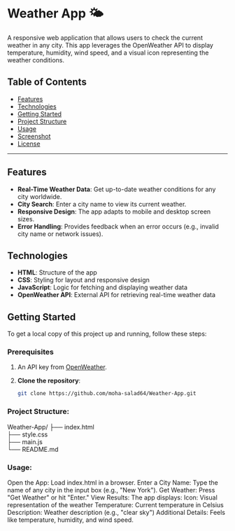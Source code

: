 # Weather App 🌤️

A responsive web application that allows users to check the current weather in any city. This app leverages the OpenWeather API to display temperature, humidity, wind speed, and a visual icon representing the weather conditions.

## Table of Contents

- [Features](#features)
- [Technologies](#technologies)
- [Getting Started](#getting-started)
- [Project Structure](#project-structure)
- [Usage](#usage)
- [Screenshot](#screenshot)
- [License](#license)

---

## Features

- **Real-Time Weather Data**: Get up-to-date weather conditions for any city worldwide.
- **City Search**: Enter a city name to view its current weather.
- **Responsive Design**: The app adapts to mobile and desktop screen sizes.
- **Error Handling**: Provides feedback when an error occurs (e.g., invalid city name or network issues).

## Technologies

- **HTML**: Structure of the app
- **CSS**: Styling for layout and responsive design
- **JavaScript**: Logic for fetching and displaying weather data
- **OpenWeather API**: External API for retrieving real-time weather data

## Getting Started

To get a local copy of this project up and running, follow these steps:

### Prerequisites

1. An API key from [OpenWeather](https://openweathermap.org/).
   
2. **Clone the repository**:
   ```bash
   git clone https://github.com/moha-salad64/Weather-App.git

### Project Structure:   
Weather-App/
   ├── index.html          
   ├── style.css           
   ├── main.js            
   └── README.md           

### Usage:
   Open the App: Load index.html in a browser.
   Enter a City Name: Type the name of any city in the input box (e.g., "New York").
   Get Weather: Press "Get Weather" or hit "Enter."
   View Results: The app displays:
   Icon: Visual representation of the weather
   Temperature: Current temperature in Celsius
   Description: Weather description (e.g., "clear sky")
   Additional Details: Feels like temperature, humidity, and wind speed.

